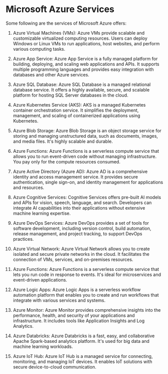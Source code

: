 # Microsoft Azure Services

Some following are the services of Microsoft Azure offers:

1. Azure Virtual Machines (VMs):
Azure VMs provide scalable and customizable virtualized computing resources. Users can deploy Windows or Linux VMs to run applications, host websites, and perform various computing tasks.

2. Azure App Service:
Azure App Service is a fully managed platform for building, deploying, and scaling web applications and APIs. It supports multiple programming languages and provides easy integration with databases and other Azure services.

3. Azure SQL Database:
Azure SQL Database is a managed relational database service. It offers a highly available, secure, and scalable platform for hosting SQL Server databases in the cloud.

4. Azure Kubernetes Service (AKS):
AKS is a managed Kubernetes container orchestration service. It simplifies the deployment, management, and scaling of containerized applications using Kubernetes.

5. Azure Blob Storage:
Azure Blob Storage is an object storage service for storing and managing unstructured data, such as documents, images, and media files. It's highly scalable and durable.

6. Azure Functions:
Azure Functions is a serverless compute service that allows you to run event-driven code without managing infrastructure. You pay only for the compute resources consumed.

7. Azure Active Directory (Azure AD):
Azure AD is a comprehensive identity and access management service. It provides secure authentication, single sign-on, and identity management for applications and resources.

8. Azure Cognitive Services:
Cognitive Services offers pre-built AI models and APIs for vision, speech, language, and search. Developers can integrate AI capabilities into their applications without extensive machine learning expertise.

9. Azure DevOps Services:
Azure DevOps provides a set of tools for software development, including version control, build automation, release management, and project tracking, to support DevOps practices.

10. Azure Virtual Network:
Azure Virtual Network allows you to create isolated and secure private networks in the cloud. It facilitates the connection of VMs, services, and on-premises resources.

11. Azure Functions:
Azure Functions is a serverless compute service that lets you run code in response to events. It's ideal for microservices and event-driven applications.

12. Azure Logic Apps:
Azure Logic Apps is a serverless workflow automation platform that enables you to create and run workflows that integrate with various services and systems.

13. Azure Monitor:
Azure Monitor provides comprehensive insights into the performance, health, and security of your applications and infrastructure. It includes tools like Application Insights and Log Analytics.

14. Azure Databricks:
Azure Databricks is a fast, easy, and collaborative Apache Spark-based analytics platform. It's used for big data and machine learning workloads.

15. Azure IoT Hub:
Azure IoT Hub is a managed service for connecting, monitoring, and managing IoT devices. It enables IoT solutions with secure device-to-cloud communication.
